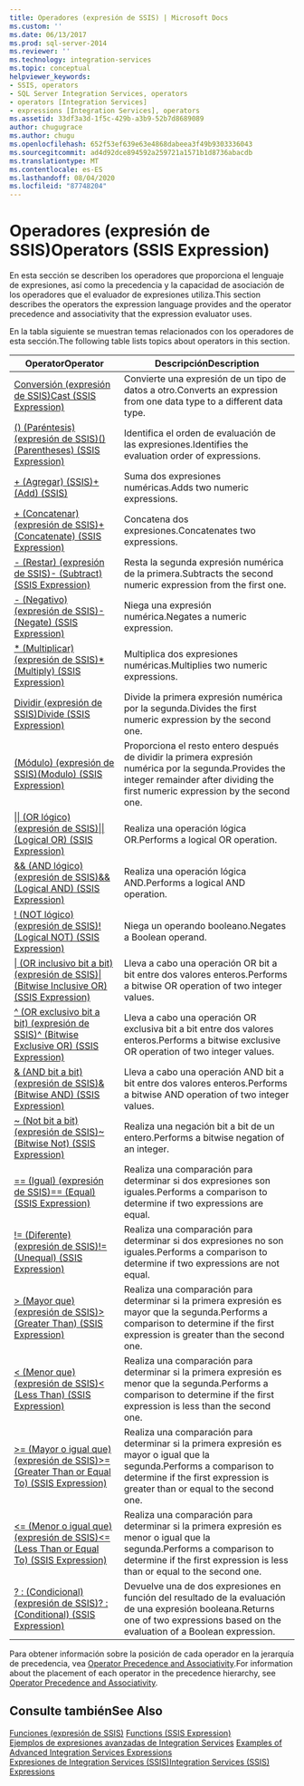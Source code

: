 ```yaml
---
title: Operadores (expresión de SSIS) | Microsoft Docs
ms.custom: ''
ms.date: 06/13/2017
ms.prod: sql-server-2014
ms.reviewer: ''
ms.technology: integration-services
ms.topic: conceptual
helpviewer_keywords:
- SSIS, operators
- SQL Server Integration Services, operators
- operators [Integration Services]
- expressions [Integration Services], operators
ms.assetid: 33df3a3d-1f5c-429b-a3b9-52b7d8689089
author: chugugrace
ms.author: chugu
ms.openlocfilehash: 652f53ef639e63e4868dabeea3f49b9303336043
ms.sourcegitcommit: ad4d92dce894592a259721a1571b1d8736abacdb
ms.translationtype: MT
ms.contentlocale: es-ES
ms.lasthandoff: 08/04/2020
ms.locfileid: "87748204"
---
```

# <a name="operators-ssis-expression"></a><span data-ttu-id="ae694-102">Operadores (expresión de SSIS)</span><span class="sxs-lookup"><span data-stu-id="ae694-102">Operators (SSIS Expression)</span></span>
  <span data-ttu-id="ae694-103">En esta sección se describen los operadores que proporciona el lenguaje de expresiones, así como la precedencia y la capacidad de asociación de los operadores que el evaluador de expresiones utiliza.</span><span class="sxs-lookup"><span data-stu-id="ae694-103">This section describes the operators the expression language provides and the operator precedence and associativity that the expression evaluator uses.</span></span>  
  
 <span data-ttu-id="ae694-104">En la tabla siguiente se muestran temas relacionados con los operadores de esta sección.</span><span class="sxs-lookup"><span data-stu-id="ae694-104">The following table lists topics about operators in this section.</span></span>  
  
|<span data-ttu-id="ae694-105">Operator</span><span class="sxs-lookup"><span data-stu-id="ae694-105">Operator</span></span>|<span data-ttu-id="ae694-106">Descripción</span><span class="sxs-lookup"><span data-stu-id="ae694-106">Description</span></span>|  
|--------------|-----------------|  
|[<span data-ttu-id="ae694-107">Conversión &#40;expresión de SSIS&#41;</span><span class="sxs-lookup"><span data-stu-id="ae694-107">Cast &#40;SSIS Expression&#41;</span></span>](cast-ssis-expression.md)|<span data-ttu-id="ae694-108">Convierte una expresión de un tipo de datos a otro.</span><span class="sxs-lookup"><span data-stu-id="ae694-108">Converts an expression from one data type to a different data type.</span></span>|  
|[<span data-ttu-id="ae694-109">&#40;&#41; &#40;Paréntesis&#41; &#40;expresión de SSIS&#41;</span><span class="sxs-lookup"><span data-stu-id="ae694-109">&#40;&#41; &#40;Parentheses&#41; &#40;SSIS Expression&#41;</span></span>](parentheses-ssis-expression.md)|<span data-ttu-id="ae694-110">Identifica el orden de evaluación de las expresiones.</span><span class="sxs-lookup"><span data-stu-id="ae694-110">Identifies the evaluation order of expressions.</span></span>|  
|[<span data-ttu-id="ae694-111">+ &#40;Agregar&#41; &#40;SSIS&#41;</span><span class="sxs-lookup"><span data-stu-id="ae694-111">+ &#40;Add&#41; &#40;SSIS&#41;</span></span>](add-ssis.md)|<span data-ttu-id="ae694-112">Suma dos expresiones numéricas.</span><span class="sxs-lookup"><span data-stu-id="ae694-112">Adds two numeric expressions.</span></span>|  
|[<span data-ttu-id="ae694-113">+ &#40;Concatenar&#41; &#40;expresión de SSIS&#41;</span><span class="sxs-lookup"><span data-stu-id="ae694-113">+ &#40;Concatenate&#41; &#40;SSIS Expression&#41;</span></span>](concatenate-ssis-expression.md)|<span data-ttu-id="ae694-114">Concatena dos expresiones.</span><span class="sxs-lookup"><span data-stu-id="ae694-114">Concatenates two expressions.</span></span>|  
|[<span data-ttu-id="ae694-115">- &#40;Restar&#41; &#40;expresión de SSIS&#41;</span><span class="sxs-lookup"><span data-stu-id="ae694-115">- &#40;Subtract&#41; &#40;SSIS Expression&#41;</span></span>](subtract-ssis-expression.md)|<span data-ttu-id="ae694-116">Resta la segunda expresión numérica de la primera.</span><span class="sxs-lookup"><span data-stu-id="ae694-116">Subtracts the second numeric expression from the first one.</span></span>|  
|[<span data-ttu-id="ae694-117">- &#40;Negativo&#41; &#40;expresión de SSIS&#41;</span><span class="sxs-lookup"><span data-stu-id="ae694-117">- &#40;Negate&#41; &#40;SSIS Expression&#41;</span></span>](negate-ssis-expression.md)|<span data-ttu-id="ae694-118">Niega una expresión numérica.</span><span class="sxs-lookup"><span data-stu-id="ae694-118">Negates a numeric expression.</span></span>|  
|[<span data-ttu-id="ae694-119">&#42; &#40;Multiplicar&#41; &#40;expresión de SSIS&#41;</span><span class="sxs-lookup"><span data-stu-id="ae694-119">&#42; &#40;Multiply&#41; &#40;SSIS Expression&#41;</span></span>](multiply-ssis-expression.md)|<span data-ttu-id="ae694-120">Multiplica dos expresiones numéricas.</span><span class="sxs-lookup"><span data-stu-id="ae694-120">Multiplies two numeric expressions.</span></span>|  
|[<span data-ttu-id="ae694-121">Dividir &#40;expresión de SSIS&#41;</span><span class="sxs-lookup"><span data-stu-id="ae694-121">Divide &#40;SSIS Expression&#41;</span></span>](divide-ssis-expression.md)|<span data-ttu-id="ae694-122">Divide la primera expresión numérica por la segunda.</span><span class="sxs-lookup"><span data-stu-id="ae694-122">Divides the first numeric expression by the second one.</span></span>|  
|[<span data-ttu-id="ae694-123">&#40;Módulo&#41; &#40;expresión de SSIS&#41;</span><span class="sxs-lookup"><span data-stu-id="ae694-123">&#40;Modulo&#41; &#40;SSIS Expression&#41;</span></span>](modulo-ssis-expression.md)|<span data-ttu-id="ae694-124">Proporciona el resto entero después de dividir la primera expresión numérica por la segunda.</span><span class="sxs-lookup"><span data-stu-id="ae694-124">Provides the integer remainder after dividing the first numeric expression by the second one.</span></span>|  
|[<span data-ttu-id="ae694-125">&#124;&#124; &#40;OR lógico&#41; &#40;expresión de SSIS&#41;</span><span class="sxs-lookup"><span data-stu-id="ae694-125">&#124;&#124; &#40;Logical OR&#41; &#40;SSIS Expression&#41;</span></span>](logical-or-ssis-expression.md)|<span data-ttu-id="ae694-126">Realiza una operación lógica OR.</span><span class="sxs-lookup"><span data-stu-id="ae694-126">Performs a logical OR operation.</span></span>|  
|[<span data-ttu-id="ae694-127">&& &#40;AND lógico&#41; &#40;expresión de SSIS&#41;</span><span class="sxs-lookup"><span data-stu-id="ae694-127">&& &#40;Logical AND&#41; &#40;SSIS Expression&#41;</span></span>](logical-and-ssis-expression.md)|<span data-ttu-id="ae694-128">Realiza una operación lógica AND.</span><span class="sxs-lookup"><span data-stu-id="ae694-128">Performs a logical AND operation.</span></span>|  
|[<span data-ttu-id="ae694-129">\! &#40;NOT lógico&#41; &#40;expresión de SSIS&#41;</span><span class="sxs-lookup"><span data-stu-id="ae694-129">\! &#40;Logical NOT&#41; &#40;SSIS Expression&#41;</span></span>](logical-not-ssis-expression.md)|<span data-ttu-id="ae694-130">Niega un operando booleano.</span><span class="sxs-lookup"><span data-stu-id="ae694-130">Negates a Boolean operand.</span></span>|  
|[<span data-ttu-id="ae694-131">&#124; &#40;OR inclusivo bit a bit&#41; &#40;expresión de SSIS&#41;</span><span class="sxs-lookup"><span data-stu-id="ae694-131">&#124; &#40;Bitwise Inclusive OR&#41; &#40;SSIS Expression&#41;</span></span>](bitwise-inclusive-or-ssis-expression.md)|<span data-ttu-id="ae694-132">Lleva a cabo una operación OR bit a bit entre dos valores enteros.</span><span class="sxs-lookup"><span data-stu-id="ae694-132">Performs a bitwise OR operation of two integer values.</span></span>|  
|[<span data-ttu-id="ae694-133">^ &#40;OR exclusivo bit a bit&#41; &#40;expresión de SSIS&#41;</span><span class="sxs-lookup"><span data-stu-id="ae694-133">^ &#40;Bitwise Exclusive OR&#41; &#40;SSIS Expression&#41;</span></span>](bitwise-exclusive-or-ssis-expression.md)|<span data-ttu-id="ae694-134">Lleva a cabo una operación OR exclusiva bit a bit entre dos valores enteros.</span><span class="sxs-lookup"><span data-stu-id="ae694-134">Performs a bitwise exclusive OR operation of two integer values.</span></span>|  
|[<span data-ttu-id="ae694-135">& &#40;AND bit a bit&#41; &#40;expresión de SSIS&#41;</span><span class="sxs-lookup"><span data-stu-id="ae694-135">& &#40;Bitwise AND&#41; &#40;SSIS Expression&#41;</span></span>](bitwise-and-ssis-expression.md)|<span data-ttu-id="ae694-136">Lleva a cabo una operación AND bit a bit entre dos valores enteros.</span><span class="sxs-lookup"><span data-stu-id="ae694-136">Performs a bitwise AND operation of two integer values.</span></span>|  
|[<span data-ttu-id="ae694-137">~ &#40;Not bit a bit&#41; &#40;expresión de SSIS&#41;</span><span class="sxs-lookup"><span data-stu-id="ae694-137">~ &#40;Bitwise Not&#41; &#40;SSIS Expression&#41;</span></span>](bitwise-not-ssis-expression.md)|<span data-ttu-id="ae694-138">Realiza una negación bit a bit de un entero.</span><span class="sxs-lookup"><span data-stu-id="ae694-138">Performs a bitwise negation of an integer.</span></span>|  
|[<span data-ttu-id="ae694-139">== &#40;Igual&#41; &#40;expresión de SSIS&#41;</span><span class="sxs-lookup"><span data-stu-id="ae694-139">== &#40;Equal&#41; &#40;SSIS Expression&#41;</span></span>](equal-ssis-expression.md)|<span data-ttu-id="ae694-140">Realiza una comparación para determinar si dos expresiones son iguales.</span><span class="sxs-lookup"><span data-stu-id="ae694-140">Performs a comparison to determine if two expressions are equal.</span></span>|  
|[<span data-ttu-id="ae694-141">\!= &#40;Diferente&#41; &#40;expresión de SSIS&#41;</span><span class="sxs-lookup"><span data-stu-id="ae694-141">\!= &#40;Unequal&#41; &#40;SSIS Expression&#41;</span></span>](unequal-ssis-expression.md)|<span data-ttu-id="ae694-142">Realiza una comparación para determinar si dos expresiones no son iguales.</span><span class="sxs-lookup"><span data-stu-id="ae694-142">Performs a comparison to determine if two expressions are not equal.</span></span>|  
|[<span data-ttu-id="ae694-143">&#62; &#40;Mayor que&#41; &#40;expresión de SSIS&#41;</span><span class="sxs-lookup"><span data-stu-id="ae694-143">&#62; &#40;Greater Than&#41; &#40;SSIS Expression&#41;</span></span>](greater-than-ssis-expression.md)|<span data-ttu-id="ae694-144">Realiza una comparación para determinar si la primera expresión es mayor que la segunda.</span><span class="sxs-lookup"><span data-stu-id="ae694-144">Performs a comparison to determine if the first expression is greater than the second one.</span></span>|  
|[<span data-ttu-id="ae694-145">&#60; &#40;Menor que&#41; &#40;expresión de SSIS&#41;</span><span class="sxs-lookup"><span data-stu-id="ae694-145">&#60; &#40;Less Than&#41; &#40;SSIS Expression&#41;</span></span>](less-than-ssis-expression.md)|<span data-ttu-id="ae694-146">Realiza una comparación para determinar si la primera expresión es menor que la segunda.</span><span class="sxs-lookup"><span data-stu-id="ae694-146">Performs a comparison to determine if the first expression is less than the second one.</span></span>|  
|[<span data-ttu-id="ae694-147">&#62;= &#40;Mayor o igual que&#41; &#40;expresión de SSIS&#41;</span><span class="sxs-lookup"><span data-stu-id="ae694-147">&#62;= &#40;Greater Than or Equal To&#41; &#40;SSIS Expression&#41;</span></span>](greater-than-or-equal-to-ssis-expression.md)|<span data-ttu-id="ae694-148">Realiza una comparación para determinar si la primera expresión es mayor o igual que la segunda.</span><span class="sxs-lookup"><span data-stu-id="ae694-148">Performs a comparison to determine if the first expression is greater than or equal to the second one.</span></span>|  
|[<span data-ttu-id="ae694-149">&#60;= &#40;Menor o igual que&#41; &#40;expresión de SSIS&#41;</span><span class="sxs-lookup"><span data-stu-id="ae694-149">&#60;= &#40;Less Than or Equal To&#41; &#40;SSIS Expression&#41;</span></span>](less-than-or-equal-to-ssis-expression.md)|<span data-ttu-id="ae694-150">Realiza una comparación para determinar si la primera expresión es menor o igual que la segunda.</span><span class="sxs-lookup"><span data-stu-id="ae694-150">Performs a comparison to determine if the first expression is less than or equal to the second one.</span></span>|  
|[<span data-ttu-id="ae694-151">? : &#40;Condicional&#41; &#40;expresión de SSIS&#41;</span><span class="sxs-lookup"><span data-stu-id="ae694-151">? : &#40;Conditional&#41; &#40;SSIS Expression&#41;</span></span>](conditional-ssis-expression.md)|<span data-ttu-id="ae694-152">Devuelve una de dos expresiones en función del resultado de la evaluación de una expresión booleana.</span><span class="sxs-lookup"><span data-stu-id="ae694-152">Returns one of two expressions based on the evaluation of a Boolean expression.</span></span>|  
  
 <span data-ttu-id="ae694-153">Para obtener información sobre la posición de cada operador en la jerarquía de precedencia, vea [Operator Precedence and Associativity](operator-precedence-and-associativity.md).</span><span class="sxs-lookup"><span data-stu-id="ae694-153">For information about the placement of each operator in the precedence hierarchy, see [Operator Precedence and Associativity](operator-precedence-and-associativity.md).</span></span>  
  
## <a name="see-also"></a><span data-ttu-id="ae694-154">Consulte también</span><span class="sxs-lookup"><span data-stu-id="ae694-154">See Also</span></span>  
 <span data-ttu-id="ae694-155">[Funciones &#40;expresión de SSIS&#41;](functions-ssis-expression.md) </span><span class="sxs-lookup"><span data-stu-id="ae694-155">[Functions &#40;SSIS Expression&#41;](functions-ssis-expression.md) </span></span>  
 <span data-ttu-id="ae694-156">[Ejemplos de expresiones avanzadas de Integration Services](examples-of-advanced-integration-services-expressions.md) </span><span class="sxs-lookup"><span data-stu-id="ae694-156">[Examples of Advanced Integration Services Expressions](examples-of-advanced-integration-services-expressions.md) </span></span>  
 [<span data-ttu-id="ae694-157">Expresiones de Integration Services &#40;SSIS&#41;</span><span class="sxs-lookup"><span data-stu-id="ae694-157">Integration Services &#40;SSIS&#41; Expressions</span></span>](integration-services-ssis-expressions.md)  
  
  
